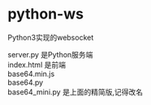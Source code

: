 # python-ws
Python3实现的websocket

server.py 是Python服务端  
index.html 是前端  
base64.min.js  
base64.py  
base64_mini.py  是上面的精简版,记得改名